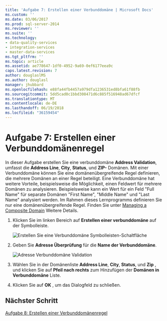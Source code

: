 ```yaml
---
title: 'Aufgabe 7: Erstellen einer Verbunddomäne | Microsoft Docs'
ms.custom: ''
ms.date: 03/06/2017
ms.prod: sql-server-2014
ms.reviewer: ''
ms.suite: ''
ms.technology:
- data-quality-services
- integration-services
- master-data-services
ms.tgt_pltfrm: ''
ms.topic: article
ms.assetid: ae778647-1df0-4952-9a69-0ef6177eea9c
caps.latest.revision: 7
author: douglaslMS
ms.author: douglasl
manager: jhubbard
ms.openlocfilehash: e88fa44fb4457a979dfa1236531ed8bfa61f88fb
ms.sourcegitcommit: 5dd5cad0c1bbd308471d6c885f516948ad67dfcf
ms.translationtype: MT
ms.contentlocale: de-DE
ms.lasthandoff: 06/19/2018
ms.locfileid: "36159454"
---
```

# <a name="task-7-creating-a-composite-domain"></a>Aufgabe 7: Erstellen einer Verbunddomänenregel
  In dieser Aufgabe erstellen Sie eine verbunddomäne **Address Validation**, umfasst die **Address Line**, **City**, **Status**, und  **ZIP-** Domänen. Mit einer Verbunddomäne können Sie eine domänenübergreifende Regel definieren, die mehrere Domänen an einer Regel beteiligt. Eine Verbunddomäne hat weitere Vorteile, beispielsweise die Möglichkeit, einen Feldwert für mehrere Domänen zu analysieren.  Beispielsweise kann ein Wert für ein Feld "Full Name" für separate Domänen "First Name", "Middle Name" und "Last Name" analysiert werden. Im Rahmen dieses Lernprogramms definieren Sie nur eine domänenübergreifende Regel. Finden Sie unter [Managing a Composite Domain](http://msdn.microsoft.com/library/hh510399.aspx) Weitere Details.  
  
1.  Klicken Sie im linken Bereich auf **Erstellen einer verbunddomäne** auf der Symbolleiste.  
  
     ![Erstellen Sie eine Verbunddomäne Symbolleisten-Schaltfläche](../../2014/tutorials/media/et-creatingacompositedomain-01.jpg "erstellen Sie eine Verbunddomäne Symbolleisten-Schaltfläche")  
  
2.  Geben Sie **Adresse Überprüfung** für die **Name der Verbunddomäne**.  
  
     ![Adresse Verbunddomäne Validation](../../2014/tutorials/media/et-creatingacompositedomain-02.jpg "Adresse Verbunddomäne Validation")  
  
3.  Wählen Sie in der Domänenliste **Address Line**, **City**, **Status**, und **Zip** , und klicken Sie auf **Pfeil nach rechts** zum Hinzufügen der **Domänen in Verbunddomäne** Liste.  
  
4.  Klicken Sie auf **OK** , um das Dialogfeld zu schließen.  
  
## <a name="next-step"></a>Nächster Schritt  
 [Aufgabe 8: Erstellen einer Verbunddomänenregel](../../2014/tutorials/task-8-creating-a-composite-domain-rule.md)  
  
  
